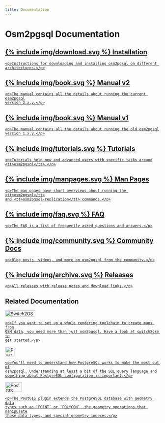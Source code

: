 ```yaml
---
title: Documentation
---
```


# Osm2pgsql Documentation

<div class="container">

<a class="box box2" href="{% link doc/install.md %}">
    <h2>{% include img/download.svg %} Installation</h2>

    <p>Instructions for downloading and installing osm2pgsql on different architectures.</p>
</a>

<a class="box box2" href="{% link doc/manual.html %}">
    <h2>{% include img/book.svg %} Manual v2</h2>

    <p>The manual contains all the details about running the current osm2pgsql
    version 2.x.y.</p>
</a>

<a class="box box2" href="{% link doc/manual-v1.html %}">
    <h2>{% include img/book.svg %} Manual v1</h2>

    <p>The manual contains all the details about running the old osm2pgsql
    version 1.x.y.</p>
</a>

<a class="box box2" href="{% link doc/tutorials/index.md %}">
    <h2>{% include img/tutorials.svg %} Tutorials</h2>

    <p>Tutorials help new and advanced users with specific tasks around
    <tt>osm2pgsql</tt>.</p>
</a>

<a class="box box2" href="{% link doc/man/index.md %}">
    <h2>{% include img/manpages.svg %} Man Pages</h2>

    <p>The man pages have short overviews about running the <tt>osm2pgsql</tt>
    and <tt>osm2pgsql-replication</tt> commands.</p>
</a>

<a class="box box2" href="{% link doc/faq.md %}">
    <h2>{% include img/faq.svg %} FAQ</h2>

    <p>The FAQ is a list of frequently asked questions and answers.</p>
</a>

<a class="box box2" href="{% link doc/community.md %}">
    <h2>{% include img/community.svg %} Community Docs</h2>

    <p>Blog posts, videos, and more on osm2pgsql from the community.</p>
</a>

<a class="box box2" href="{% link releases/index.md %}">
    <h2>{% include img/archive.svg %} Releases</h2>

    <p>All releases with release notes and download links.</p>
</a>

</div>

<section markdown="1">

## Related Documentation

<div class="container">

<a class="box box3" href="https://switch2osm.org/serving-tiles/">
    <img src="{% link img/switch2osm.png %}" width="98" height="20" alt="Switch2OSM"/>

    <p>If you want to set up a whole rendering toolchain to create maps from
    OSM data, you need more than just osm2pgsql. Have a look at switch2osm to
    get started.</p>
</a>

<a class="box box3" href="https://www.postgresql.org/">
    <img src="{% link img/postgresql.png %}" width="30" height="31" alt="PostgreSQL"/>

    <p>You'll need to understand how PostgreSQL works to make the most out of
    osm2pgsql. Understanding at least a bit of the SQL query language and
    something about PostgreSQL configuration is important.</p>
</a>

<a class="box box3" href="https://postgis.net/">
    <img src="{% link img/postgis.png %}" width="54" height="32" alt="PostGIS"/>

    <p>The PostGIS plugin extends the PostgreSQL database with geometry data
    types such as `POINT` or `POLYGON`, the geometry operations that manipulate
    those data types, and special geometry indexes.</p>
</a>

</div>
</section>


